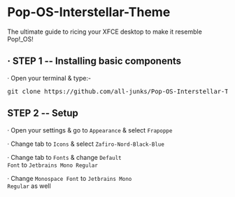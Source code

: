 <h1 align"center">Pop-OS-Interstellar-Theme</h1>

The ultimate guide to ricing your XFCE desktop to make it resemble Pop!_OS!

## · STEP 1 -- Installing basic components

· Open your terminal & type:-

<pre>git clone https://github.com/all-junks/Pop-OS-Interstellar-Theme.git; cd POp-OS-Interstellar-Theme/; chmod 755 install.sh; chmod +x install.sh; ./install.sh  </pre>

## STEP  2 -- Setup

· Open your settings & go to <code>Appearance</code> & select <code>Frapoppe</code>

· Change tab to <code>Icons</code> & select <code>Zafiro-Nord-Black-Blue</code>

· Change tab to <code>Fonts</code> & change <code>Default Font</code> to <code>Jetbrains Mono Regular</code>

· Change <code>Monospace Font</code> to <code>Jetbrains Mono Regular</code> as well
